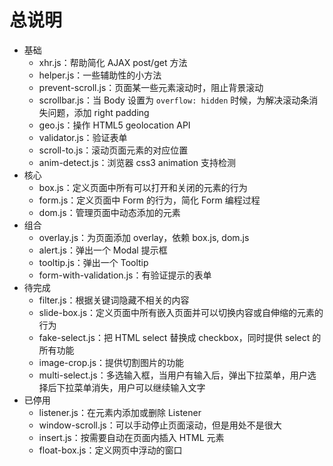 # 总说明

* 基础
    * xhr.js：帮助简化 AJAX post/get 方法
    * helper.js：一些辅助性的小方法
    * prevent-scroll.js：页面某一些元素滚动时，阻止背景滚动
    * scrollbar.js：当 Body 设置为 `overflow: hidden` 时候，为解决滚动条消失问题，添加 right padding
    * geo.js：操作 HTML5 geolocation API
    * validator.js：验证表单
    * scroll-to.js：滚动页面元素的对应位置
    * anim-detect.js：浏览器 css3 animation 支持检测
* 核心
    * box.js：定义页面中所有可以打开和关闭的元素的行为
    * form.js：定义页面中 Form 的行为，简化 Form 编程过程
    * dom.js：管理页面中动态添加的元素
* 组合
    * overlay.js：为页面添加 overlay，依赖 box.js, dom.js
    * alert.js：弹出一个 Modal 提示框
    * tooltip.js：弹出一个 Tooltip
    * form-with-validation.js：有验证提示的表单
* 待完成
    * filter.js：根据关键词隐藏不相关的内容
    * slide-box.js：定义页面中所有嵌入页面并可以切换内容或自伸缩的元素的行为
    * fake-select.js：把 HTML select 替换成 checkbox，同时提供 select 的所有功能
    * image-crop.js：提供切割图片的功能
    * multi-select.js：多选输入框，当用户有输入后，弹出下拉菜单，用户选择后下拉菜单消失，用户可以继续输入文字
* 已停用
    * listener.js：在元素内添加或删除 Listener
    * window-scroll.js：可以手动停止页面滚动，但是用处不是很大
    * insert.js：按需要自动在页面内插入 HTML 元素
    * float-box.js：定义网页中浮动的窗口
